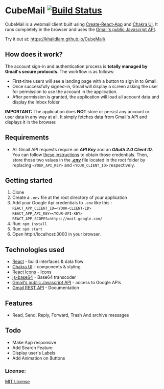 # CubeMail [![Build Status](https://img.shields.io/github/license/KhalidLam/Gmail-App-React)](https://github.com/KhalidLam/Gmail-App-React/blob/master/LICENSE)

CubeMail is a webmail client built using [Create-React-App](https://github.com/facebook/create-react-app) and [Chakra UI](https://github.com/chakra-ui/chakra-ui/), It runs completely in the browser and uses the [Gmail's public Javascript API](https://developers.google.com/gmail/api/).

Try it out at: https://khalidlam.github.io/CubeMail/

## How does it work? 
The account sign-in and authentication process is **totally managed by Gmail's secure protocols**. The workflow is as follows:

- First-time users will see a landing page with a button to sign in to Gmail.
- Once successfully signed-in, Gmail will display a screen asking the user for permission to use the account in the application.
- After permission is granted, the application will load all account data and display the Inbox folder

**IMPORTANT:** The application does **NOT** store or persist any account or user data in any way at all. It simply fetches data from Gmail's API and displays it in the browser.

## Requirements

- All Gmail API requests require an **_API Key_** and an **_OAuth 2.0 Client ID_**. You can follow [these instructions](https://developers.google.com/fit/android/get-api-key) to obtain those credentials. Then, store those two values in the **_[.env](https://facebook.github.io/create-react-app/docs/adding-custom-environment-variables)_** file located in the root folder by replacing `<YOUR_API_KEY>` and `<YOUR_CLIENT_ID>` respectively.

## Getting started
1. Clone
2. Create a `.env` file at the root directory of your application 
3. Add your Google Api credentials to `.env` like this :<br/>
    `REACT_APP_CLIENT_ID=<YOUR-CLIENT-ID>`<br/>
    `REACT_APP_API_KEY=<YOUR-API-KEY>`<br/>
    `REACT_APP_SCOPES=https://mail.google.com/`
2. Run: `npm install`
3. Run: `npm start`
4. Open http://localhost:3000 in your browser.

## Technologies used

- [React](https://github.com/facebook/react) - build interfaces & data flow
- [Chakra UI](https://github.com/chakra-ui/chakra-ui/) - components & styling
- [React Icons](https://github.com/react-icons/react-icons) - Icons
- [js-base64](https://github.com/dankogai/js-base64) - Base64 transcoder
- [Gmail's public Javascript API](https://github.com/google/google-api-javascript-client) - access to Google APIs
- [Gmail REST API](https://developers.google.com/gmail/api) - Documentation

## Features

- Read, Send, Reply, Forward, Trash And archive messages

## Todo

- Make App responsive
- Add Search Feature
- Display user's Labels
- Add Animation on Buttons

### License:

[MIT License](https://opensource.org/licenses/MIT)
